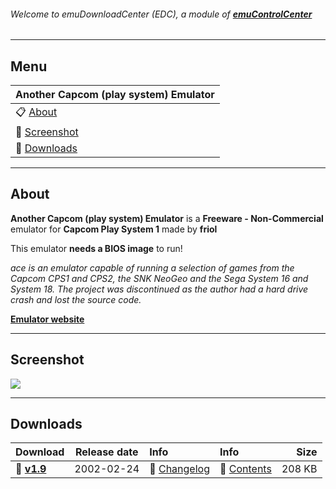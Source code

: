 ###### Welcome to emuDownloadCenter (EDC), a module of [**emuControlCenter**](https://github.com/PhoenixInteractiveNL/emuControlCenter/wiki/)
***
## Menu
| **Another Capcom (play system) Emulator** |
|:---------|
| :clipboard: [About](#about) |
| :sunrise: [Screenshot](#screenshot) |
| :floppy_disk: [Downloads](#downloads) |
***
## About
**Another Capcom (play system) Emulator** is a **Freeware - Non-Commercial** emulator for **Capcom Play System 1** made by **friol**

This emulator **needs a BIOS image** to run!

_ace is an emulator capable of running a selection of games from the Capcom CPS1 and CPS2, the SNK NeoGeo and the Sega System 16 and System 18. The project was discontinued as the author had a hard drive crash and lost the source code._

[**Emulator website**](http://ace.emuunlim.com/)
***
## Screenshot
![](https://raw.githubusercontent.com/PhoenixInteractiveNL/emuDownloadCenter/master/downloadhooks/ace/ace_screen.jpg)
***
## Downloads
| Download | Release date  | Info       | Info       | Size       |
|:---------|:-------------:|:-----------|:-----------|-----------:|
| :floppy_disk: [**v1.9**](https://github.com/PhoenixInteractiveNL/edc-repo0003/raw/master/ace/1.9.7z) | 2002-02-24 | :page_facing_up: [Changelog](https://github.com/PhoenixInteractiveNL/edc-repo0003/blob/master/ace/1.9_changelog.txt) | :mag_right: [Contents](https://github.com/PhoenixInteractiveNL/edc-repo0003/blob/master/ace/1.9_contents.txt) | 208 KB |
